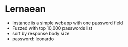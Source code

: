# Lernaean
  * Instance is a simple webapp with one password field  
  * Fuzzed with top 10,000 passwords list
  * sort by response body size
  * password: leonardo

